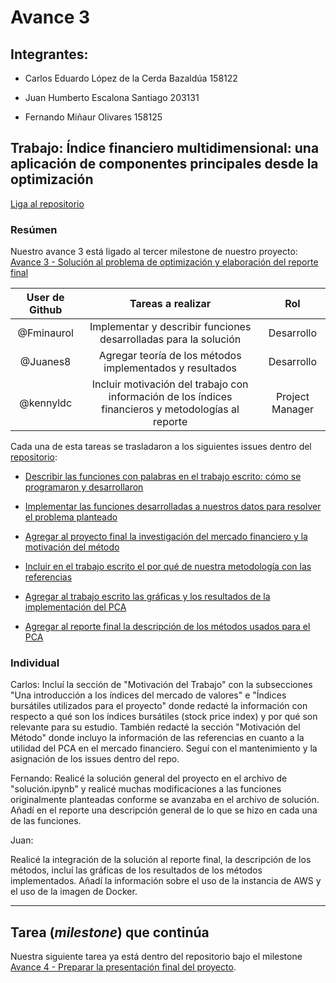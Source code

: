 # Avance 3

## Integrantes:

* Carlos Eduardo López de la Cerda Bazaldúa 158122

* Juan Humberto Escalona Santiago 203131

* Fernando Miñaur Olivares 158125

## Trabajo: Índice financiero multidimensional: una aplicación de componentes principales desde la optimización

[Liga al repositorio](https://github.com/kennyldc/proyecto_final_opt21_eq8)

### Resúmen

Nuestro avance 3 está ligado al tercer milestone de nuestro proyecto: [Avance 3 - Solución al problema de optimización y elaboración del reporte final](https://github.com/kennyldc/proyecto_final_opt21_eq8/milestone/3)

User de Github | Tareas a realizar | Rol |
|:---:|:---:|:---:|
|@Fminaurol| Implementar y describir funciones desarrolladas para la solución| Desarrollo |
|@Juanes8| Agregar teoría de los métodos implementados y resultados| Desarrollo |
|@kennyldc| Incluir motivación del trabajo con información de los índices financieros y metodologías al reporte | Project Manager |

Cada una de esta tareas se trasladaron a los siguientes issues dentro del [repositorio](https://github.com/kennyldc/proyecto_final_opt21_eq8):

- [Describir las funciones con palabras en el trabajo escrito: cómo se programaron y desarrollaron](https://github.com/kennyldc/proyecto_final_opt21_eq8/issues/17)

- [Implementar las funciones desarrolladas a nuestros datos para resolver el problema planteado](https://github.com/kennyldc/proyecto_final_opt21_eq8/issues/15)

- [Agregar al proyecto final la investigación del mercado financiero y la motivación del método](https://github.com/kennyldc/proyecto_final_opt21_eq8/issues/13)

- [Incluir en el trabajo escrito el por qué de nuestra metodología con las referencias](https://github.com/kennyldc/proyecto_final_opt21_eq8/issues/18)

- [Agregar al trabajo escrito las gráficas y los resultados de la implementación del PCA](https://github.com/kennyldc/proyecto_final_opt21_eq8/issues/16)

- [Agregar al reporte final la descripción de los métodos usados para el PCA](https://github.com/kennyldc/proyecto_final_opt21_eq8/issues/14)


### Individual

Carlos: Incluí la sección de "Motivación del Trabajo" con la subsecciones "Una introducción a los índices del mercado de valores" e "Índices bursátiles utilizados para el proyecto" donde redacté la información con respecto a qué son los índices bursátiles (stock price index) y por qué son relevante para su estudio. También redacté la sección "Motivación del Método" donde incluyo la información de las referencias en cuanto a la utilidad del PCA en el mercado financiero. Seguí con el mantenimiento y la asignación de los issues dentro del repo.


Fernando:
Realicé la solución general del proyecto en el archivo de "solución.ipynb" y realicé muchas modificaciones a las funciones originalmente planteadas conforme se avanzaba en el archivo de solución. Añadí en el reporte una descripción general de lo que se hizo en cada una de las funciones.

Juan: 

Realicé la integración de la solución al reporte final, la descripción de los métodos, incluí las gráficas de los resultados de los métodos implementados. Añadí la información sobre el uso de la instancia de AWS y el uso de la imagen de Docker.

---

## Tarea (*milestone*) que continúa

Nuestra siguiente tarea ya está dentro del repositorio bajo el milestone [Avance 4 - Preparar la presentación final del proyecto](https://github.com/kennyldc/proyecto_final_opt21_eq8/milestone/4).



